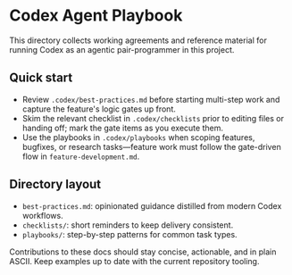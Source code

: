 # Codex Agent Playbook

This directory collects working agreements and reference material for running Codex as an agentic pair-programmer in this project.

## Quick start
- Review `.codex/best-practices.md` before starting multi-step work and capture the feature's logic gates up front.
- Skim the relevant checklist in `.codex/checklists` prior to editing files or handing off; mark the gate items as you execute them.
- Use the playbooks in `.codex/playbooks` when scoping features, bugfixes, or research tasks—feature work must follow the gate-driven flow in `feature-development.md`.

## Directory layout
- `best-practices.md`: opinionated guidance distilled from modern Codex workflows.
- `checklists/`: short reminders to keep delivery consistent.
- `playbooks/`: step-by-step patterns for common task types.

Contributions to these docs should stay concise, actionable, and in plain ASCII. Keep examples up to date with the current repository tooling.
